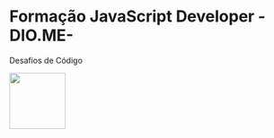 # Formação JavaScript Developer -DIO.ME-
Desafios de Código
<div align="left">
<img src= "https://user-images.githubusercontent.com/82847046/219515609-2587ac8c-38d7-4c88-aff9-b6edcc001adb.PNG" width="100" />
</div>
